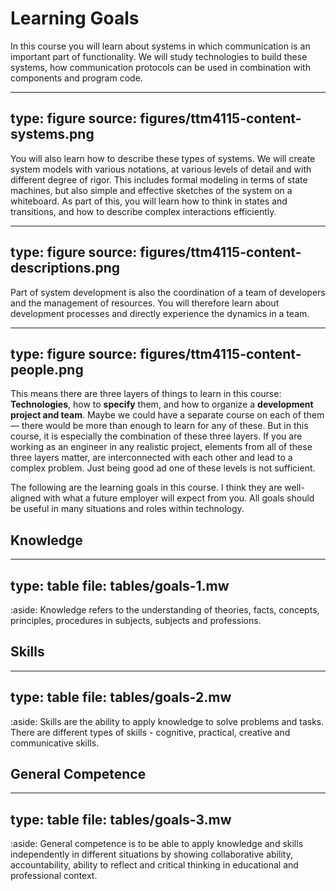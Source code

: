 # Learning Goals


In this course you will learn about systems in which communication is an important part of functionality. We will study technologies to build these systems, how communication protocols can be used in combination with components and program code. 

---
type: figure
source: figures/ttm4115-content-systems.png
---

You will also learn how to describe these types of systems. We will create system models with various notations, at various levels of detail and with different degree of rigor. This includes formal modeling in terms of state machines, but also simple and effective sketches of the system on a whiteboard. As part of this, you will learn how to think in states and transitions, and how to describe complex interactions efficiently.

---
type: figure
source: figures/ttm4115-content-descriptions.png
---

Part of system development is also the coordination of a team of developers and the management of resources. You will therefore learn about development processes and directly experience the dynamics in a team.

---
type: figure
source: figures/ttm4115-content-people.png
---


This means there are three layers of things to learn in this course: **Technologies**, how to **specify** them, and how to organize a **development project and team**.
Maybe we could have a separate course on each of them — there would be more than enough to learn for any of these.
But in this course, it is especially the combination of these three layers. 
If you are working as an engineer in any realistic project, elements from all of these three layers matter, are interconnected with each other and lead to a complex problem. 
Just being good ad one of these levels is not sufficient.



The following are the learning goals in this course. I think they are well-aligned with what a future employer will expect from you. All goals should be useful in many situations and roles within technology.

## Knowledge


---
type: table
file: tables/goals-1.mw
---


:aside: Knowledge refers to the understanding of theories, facts, concepts, principles, procedures in subjects, subjects and professions.




## Skills


---
type: table
file: tables/goals-2.mw
---


:aside: Skills are the ability to apply knowledge to solve problems and tasks. There are different types of skills - cognitive, practical, creative and communicative skills.



## General Competence


---
type: table
file: tables/goals-3.mw
---


:aside: General competence is to be able to apply knowledge and skills independently in different situations by showing collaborative ability, accountability, ability to reflect and critical thinking in educational and professional context.

